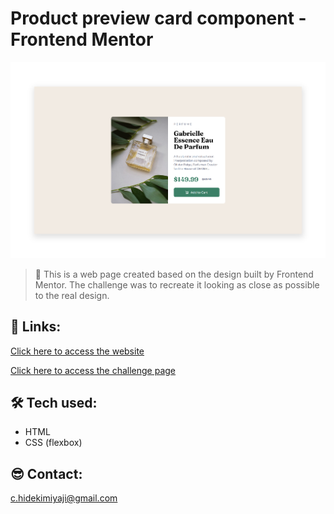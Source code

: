 # Product preview card component - Frontend Mentor

![preview](preview/preview.png)

> 📄 This is a web page created based on the design built by Frontend Mentor. The challenge was to recreate it looking as close as possible to the real design.

## 🔗 Links:
 [Click here to access the website](https://caiomiyaji.github.io/challenge001/)

 [Click here to access the challenge page](https://www.frontendmentor.io/challenges/product-preview-card-component-GO7UmttRfa)


## 🛠 Tech used:
- HTML
- CSS (flexbox)

## 😎 Contact:
c.hidekimiyaji@gmail.com



